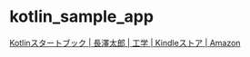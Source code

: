 # kotlin_sample_app
[Kotlinスタートブック | 長澤太郎 | 工学 | Kindleストア | Amazon](https://www.amazon.co.jp/dp/B06XHJMR65/ref=dp-kindle-redirect?_encoding=UTF8&amp;btkr=1)

